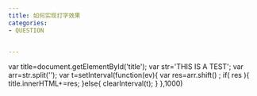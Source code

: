 ```yaml
---
title: 如何实现打字效果
categories: 
- QUESTION


---
```



var title=document.getElementById('title');
var str='THIS IS A TEST';
var arr=str.split('');
var t=setInterval(function(ev){
    var res=arr.shift() ;
    if( res  ){
        title.innerHTML+=res;
    }else{
        clearInterval(t);
    }
},1000)


```

